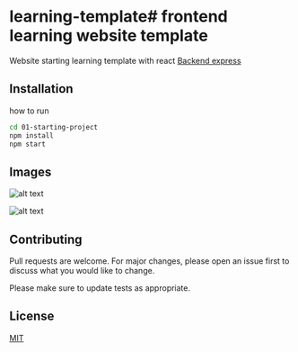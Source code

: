 # learning-template# frontend learning website template

Website starting learning template with react
[Backend express](https://github.com/shrikrushana9960/learning-backend/tree/main)
## Installation

how to run

```bash
cd 01-starting-project
npm install
npm start
```
## Images
![alt text](https://firebasestorage.googleapis.com/v0/b/challange-d2b86.appspot.com/o/dashboard.PNG?alt=media&token=e3acfd0f-4b46-4cda-adfe-eecd32f19861)


![alt text](https://firebasestorage.googleapis.com/v0/b/challange-d2b86.appspot.com/o/lectures.PNG?alt=media&token=73e8db63-ae50-4435-81d9-080b896b84e0)

## Contributing
Pull requests are welcome. For major changes, please open an issue first to discuss what you would like to change.

Please make sure to update tests as appropriate.

## License
[MIT](https://choosealicense.com/licenses/mit/)
